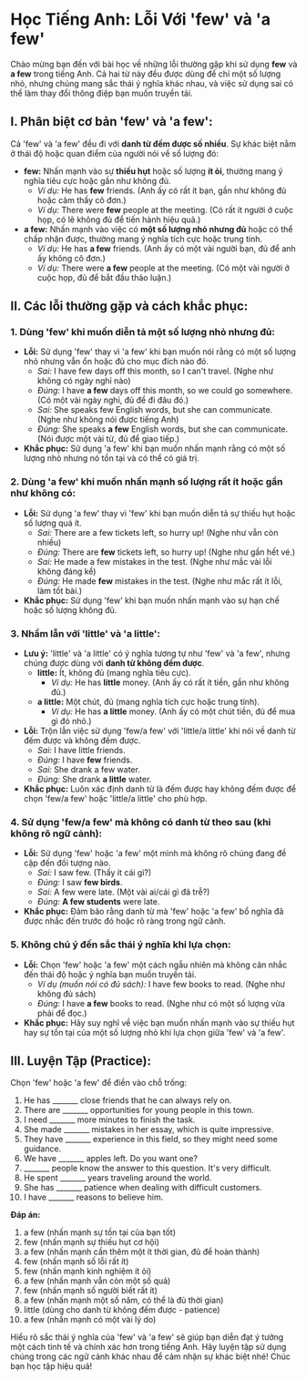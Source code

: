 # Học Tiếng Anh: Lỗi Với 'few' và 'a few'

Chào mừng bạn đến với bài học về những lỗi thường gặp khi sử dụng **few** và **a few** trong tiếng Anh. Cả hai từ này đều được dùng để chỉ một số lượng nhỏ, nhưng chúng mang sắc thái ý nghĩa khác nhau, và việc sử dụng sai có thể làm thay đổi thông điệp bạn muốn truyền tải.

## I. Phân biệt cơ bản 'few' và 'a few':

Cả 'few' và 'a few' đều đi với **danh từ đếm được số nhiều**. Sự khác biệt nằm ở thái độ hoặc quan điểm của người nói về số lượng đó:

* **few:** Nhấn mạnh vào sự **thiếu hụt** hoặc số lượng **ít ỏi**, thường mang ý nghĩa tiêu cực hoặc gần như không đủ.
    * *Ví dụ:* He has **few** friends. (Anh ấy có rất ít bạn, gần như không đủ hoặc cảm thấy cô đơn.)
    * *Ví dụ:* There were **few** people at the meeting. (Có rất ít người ở cuộc họp, có lẽ không đủ để tiến hành hiệu quả.)
* **a few:** Nhấn mạnh vào việc có **một số lượng nhỏ nhưng đủ** hoặc có thể chấp nhận được, thường mang ý nghĩa tích cực hoặc trung tính.
    * *Ví dụ:* He has **a few** friends. (Anh ấy có một vài người bạn, đủ để anh ấy không cô đơn.)
    * *Ví dụ:* There were **a few** people at the meeting. (Có một vài người ở cuộc họp, đủ để bắt đầu thảo luận.)

## II. Các lỗi thường gặp và cách khắc phục:

### 1. Dùng 'few' khi muốn diễn tả một số lượng nhỏ nhưng đủ:

* **Lỗi:** Sử dụng 'few' thay vì 'a few' khi bạn muốn nói rằng có một số lượng nhỏ nhưng vẫn ổn hoặc đủ cho mục đích nào đó.
    * *Sai:* I have few days off this month, so I can't travel. (Nghe như không có ngày nghỉ nào)
    * *Đúng:* I have **a few** days off this month, so we could go somewhere. (Có một vài ngày nghỉ, đủ để đi đâu đó.)
    * *Sai:* She speaks few English words, but she can communicate. (Nghe như không nói được tiếng Anh)
    * *Đúng:* She speaks **a few** English words, but she can communicate. (Nói được một vài từ, đủ để giao tiếp.)
* **Khắc phục:** Sử dụng 'a few' khi bạn muốn nhấn mạnh rằng có một số lượng nhỏ nhưng nó tồn tại và có thể có giá trị.

### 2. Dùng 'a few' khi muốn nhấn mạnh số lượng rất ít hoặc gần như không có:

* **Lỗi:** Sử dụng 'a few' thay vì 'few' khi bạn muốn diễn tả sự thiếu hụt hoặc số lượng quá ít.
    * *Sai:* There are a few tickets left, so hurry up! (Nghe như vẫn còn nhiều)
    * *Đúng:* There are **few** tickets left, so hurry up! (Nghe như gần hết vé.)
    * *Sai:* He made a few mistakes in the test. (Nghe như mắc vài lỗi không đáng kể)
    * *Đúng:* He made **few** mistakes in the test. (Nghe như mắc rất ít lỗi, làm tốt bài.)
* **Khắc phục:** Sử dụng 'few' khi bạn muốn nhấn mạnh vào sự hạn chế hoặc số lượng không đủ.

### 3. Nhầm lẫn với 'little' và 'a little':

* **Lưu ý:** 'little' và 'a little' có ý nghĩa tương tự như 'few' và 'a few', nhưng chúng được dùng với **danh từ không đếm được**.
    * **little:** Ít, không đủ (mang nghĩa tiêu cực).
        * *Ví dụ:* He has **little** money. (Anh ấy có rất ít tiền, gần như không đủ.)
    * **a little:** Một chút, đủ (mang nghĩa tích cực hoặc trung tính).
        * *Ví dụ:* He has **a little** money. (Anh ấy có một chút tiền, đủ để mua gì đó nhỏ.)
* **Lỗi:** Trộn lẫn việc sử dụng 'few/a few' với 'little/a little' khi nói về danh từ đếm được và không đếm được.
    * *Sai:* I have little friends.
    * *Đúng:* I have **few** friends.
    * *Sai:* She drank a few water.
    * *Đúng:* She drank **a little** water.
* **Khắc phục:** Luôn xác định danh từ là đếm được hay không đếm được để chọn 'few/a few' hoặc 'little/a little' cho phù hợp.

### 4. Sử dụng 'few/a few' mà không có danh từ theo sau (khi không rõ ngữ cảnh):

* **Lỗi:** Sử dụng 'few' hoặc 'a few' một mình mà không rõ chúng đang đề cập đến đối tượng nào.
    * *Sai:* I saw few. (Thấy ít cái gì?)
    * *Đúng:* I saw **few birds**.
    * *Sai:* A few were late. (Một vài ai/cái gì đã trễ?)
    * *Đúng:* **A few students** were late.
* **Khắc phục:** Đảm bảo rằng danh từ mà 'few' hoặc 'a few' bổ nghĩa đã được nhắc đến trước đó hoặc rõ ràng trong ngữ cảnh.

### 5. Không chú ý đến sắc thái ý nghĩa khi lựa chọn:

* **Lỗi:** Chọn 'few' hoặc 'a few' một cách ngẫu nhiên mà không cân nhắc đến thái độ hoặc ý nghĩa bạn muốn truyền tải.
    * *Ví dụ (muốn nói có đủ sách):* I have few books to read. (Nghe như không đủ sách)
    * *Đúng:* I have **a few** books to read. (Nghe như có một số lượng vừa phải để đọc.)
* **Khắc phục:** Hãy suy nghĩ về việc bạn muốn nhấn mạnh vào sự thiếu hụt hay sự tồn tại của một số lượng nhỏ khi lựa chọn giữa 'few' và 'a few'.

## III. Luyện Tập (Practice):

Chọn 'few' hoặc 'a few' để điền vào chỗ trống:

1.  He has _______ close friends that he can always rely on.
2.  There are _______ opportunities for young people in this town.
3.  I need _______ more minutes to finish the task.
4.  She made _______ mistakes in her essay, which is quite impressive.
5.  They have _______ experience in this field, so they might need some guidance.
6.  We have _______ apples left. Do you want one?
7.  _______ people know the answer to this question. It's very difficult.
8.  He spent _______ years traveling around the world.
9.  She has _______ patience when dealing with difficult customers.
10. I have _______ reasons to believe him.

**Đáp án:**

1.  a few (nhấn mạnh sự tồn tại của bạn tốt)
2.  few (nhấn mạnh sự thiếu hụt cơ hội)
3.  a few (nhấn mạnh cần thêm một ít thời gian, đủ để hoàn thành)
4.  few (nhấn mạnh số lỗi rất ít)
5.  few (nhấn mạnh kinh nghiệm ít ỏi)
6.  a few (nhấn mạnh vẫn còn một số quả)
7.  few (nhấn mạnh số người biết rất ít)
8.  a few (nhấn mạnh một số năm, có thể là đủ thời gian)
9.  little (dùng cho danh từ không đếm được - patience)
10. a few (nhấn mạnh có một vài lý do)

Hiểu rõ sắc thái ý nghĩa của 'few' và 'a few' sẽ giúp bạn diễn đạt ý tưởng một cách tinh tế và chính xác hơn trong tiếng Anh. Hãy luyện tập sử dụng chúng trong các ngữ cảnh khác nhau để cảm nhận sự khác biệt nhé! Chúc bạn học tập hiệu quả!